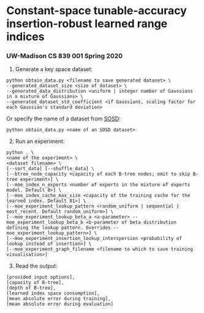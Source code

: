 # Constant-space tunable-accuracy insertion-robust learned range indices

### UW-Madison CS 839 001 Spring 2020

1. Generate a key space dataset:
```
python obtain_data.py <filename to save generated dataset> \
--generated_dataset_size <size of dataset> \
--generated_data_distribution <uniform | integer number of Gaussians in a mixture of Gaussians> \
--generated_dataset_std_coefficient <if Gaussians, scaling factor for each Gaussian's standard deviation>
```
Or specify the name of a dataset from [SOSD](https://github.com/learnedsystems/SOSD):
```
python obtain_data.py <name of an SOSD dataset>
```

2. Run an experiment:
```
python . \
<name of the experiment> \
<dataset filename> \
[--sort_data] [--shuffle_data] \
[--btree_node_capacity <capacity of each B-tree nodes; omit to skip B-tree experiment>] \
[--moe_index_n_experts <number of experts in the mixture of experts model. Default 8>] \
[--moe_index_cache_max_size <capacity of the training cache for the learned index. Default 81>] \
[--moe_experiment_lookup_pattern <random_uniform | sequential | most_recent. Default random_uniform>] \
[--moe_experiment_lookup_beta_a <a-parameter> --moe_experiment_lookup_beta_b <b-parameter of beta distribution defining the lookup pattern. Overrides --moe_experiment_lookup_pattern>] \
[--moe_experiment_insertion_lookup_interspersion <probability of lookup instead of insertion>] \
[--moe_experiment_graph_filename <filename to which to save training visualisation>]
```

3. Read the output:
```
[provided input options],
[capacity of B-tree],
[depth of B-tree],
[learned index space consumption],
[mean absolute error during training],
[mean absolute error during evaluation]
```